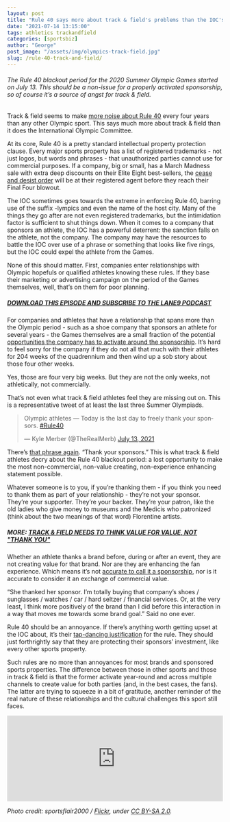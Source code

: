 ```yaml
---
layout: post
title: "Rule 40 says more about track & field's problems than the IOC's"
date: "2021-07-14 13:15:00"
tags: athletics trackandfield
categories: [sportsbiz]
author: "George"
post_image: "/assets/img/olympics-track-field.jpg"
slug: /rule-40-track-and-field/
---
```


<h6>The Rule 40 blackout period for the 2020 Summer Olympic Games started on July 13. This should be a non-issue for a properly activated sponsorship, so of course it’s a source of angst for track & field.</h6>

Track & field seems to make [more noise about Rule 40](https://www.spreaker.com/episode/45696015) every four years than any other Olympic sport. This says much more about track & field than it does the International Olympic Committee.

At its core, Rule 40 is a pretty standard intellectual property protection clause. Every major sports property has a list of registered trademarks - not just logos, but words and phrases - that unauthorized parties cannot use for commercial purposes. If a company, big or small, has a March Madness sale with extra deep discounts on their Elite Eight best-sellers, the [cease and desist order](https://www.ncaa.org/championships/marketing/ncaa-trademarks) will be at their registered agent before they reach their Final Four blowout.

The IOC sometimes goes towards the extreme in enforcing Rule 40, barring use of the suffix -lympics and even the name of the host city. Many of the things they go after are not even registered trademarks, but the intimidation factor is sufficient to shut things down. When it comes to a company that sponsors an athlete, the IOC has a powerful deterrent: the sanction falls on the athlete, not the company. The company may have the resources to battle the IOC over use of a phrase or something that looks like five rings, but the IOC could expel the athlete from the Games.

None of this should matter. First, companies enter relationships with Olympic hopefuls or qualified athletes knowing these rules. If they base their marketing or advertising campaign on the period of the Games themselves, well, that’s on them for poor planning.

##### [DOWNLOAD THIS EPISODE AND SUBSCRIBE TO THE LANE9 PODCAST](https://podcasts.apple.com/us/podcast/lane9-track-field-money/id1198173010)

For companies and athletes that have a relationship that spans more than the Olympic period - such as a shoe company that sponsors an athlete for several years - the Games themselves are a small fraction of the potential [opportunities the company has to activate around the sponsorship](https://nalathletics.com/blog/2021/03/10/what-do-track-field-sponsors-expect-return). It’s hard to feel sorry for the company if they do not all that much with their athletes for 204 weeks of the quadrennium and then wind up a sob story about those four other weeks.

Yes, those are four very big weeks. But they are not the only weeks, not athletically, not commercially.

That’s not even what track & field athletes feel they are missing out on. This is a representative tweet of at least the last three Summer Olympiads.

<blockquote class="twitter-tweet"><p lang="en" dir="ltr">Olympic athletes — Today is the last day to freely thank your sponsors. <a href="https://twitter.com/hashtag/Rule40?src=hash&amp;ref_src=twsrc%5Etfw">#Rule40</a></p>&mdash; Kyle Merber (@TheRealMerb) <a href="https://twitter.com/TheRealMerb/status/1414741734924423170?ref_src=twsrc%5Etfw">July 13, 2021</a></blockquote> <script async src="https://platform.twitter.com/widgets.js" charset="utf-8"></script>

There’s [that phrase again](https://nalathletics.com/blog/2021/05/20/track-and-field-value-not-thank-you). “Thank your sponsors.” This is what track & field athletes decry about the Rule 40 blackout period: a lost opportunity to make the most non-commercial, non-value creating, non-experience enhancing statement possible.

Whatever someone is to you, if you’re thanking them - if you think you need to thank them as part of your relationship - they’re not your sponsor. They’re your supporter. They’re your backer. They’re your patron, like the old ladies who give money to museums and the Medicis who patronized (think about the two meanings of that word) Florentine artists.

##### MORE: [TRACK & FIELD NEEDS TO THINK VALUE FOR VALUE, NOT "THANK YOU"](https://nalathletics.com/blog/2021/05/20/track-and-field-value-not-thank-you)

Whether an athlete thanks a brand before, during or after an event, they are not creating value for that brand. Nor are they are enhancing the fan experience. Which means it’s not [accurate to call it a sponsorship](https://powersponsorship.com/most-least-powerful-sponsorship-benefits/), nor is it accurate to consider it an exchange of commercial value.

“She thanked her sponsor. I’m totally buying that company’s shoes / sunglasses / watches / car / hard seltzer / financial services. Or, at the very least, I think more positively of the brand than I did before this interaction in a way that moves me towards some brand goal.” Said no one ever.

Rule 40 should be an annoyance. If there’s anything worth getting upset at the IOC about, it’s their [tap-dancing justification](https://www.teamusa.org/rule40) for the rule. They should just forthrightly say that they are protecting their sponsors’ investment, like every other sports property.

Such rules are no more than annoyances for most brands and sponsored sports properties. The difference between those in other sports and those in track & field is that the former activate year-round and across multiple channels to create value for both parties (and, in the best cases, the fans). The latter are trying to squeeze in a bit of gratitude, another reminder of the real nature of these relationships and the cultural challenges this sport still faces.

<iframe src="https://widget.spreaker.com/player?episode_id=45696015&theme=light&playlist=false&playlist-continuous=false&chapters-image=true&episode_image_position=right&hide-logo=false&hide-likes=false&hide-comments=false&hide-sharing=false&hide-download=true&cover_image_url=https%3A%2F%2Fd3wo5wojvuv7l.cloudfront.net%2Fimages.spreaker.com%2Foriginal%2F5bcd7e7eec089693e493266f7bb9e27b.jpg" width="100%" height="200px" frameborder="0"></iframe>

<em>Photo credit: sportsflair2000 / [Flickr](https://flic.kr/p/cPH219), under [CC BY-SA 2.0](https://creativecommons.org/licenses/by-sa/2.0/).</em>
